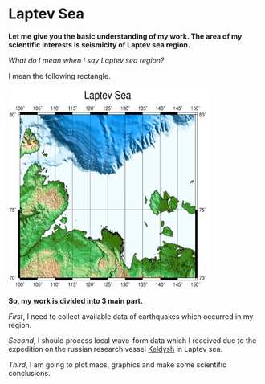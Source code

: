 # Laptev Sea 

**Let me give you the basic understanding of my work. The area of my scientific interests is seismicity of Laptev sea region.**


_What do I mean when I say Laptev sea region?_

I mean the following rectangle.

<img src='images/Laptev_sea_map.jpg' width=400 height=400>

**So, my work is divided into 3 main part.**

_First_, I need to collect available data of earthquakes which occurred in my region.

_Second_, I should process local wave-form data which I received due to the expedition
on the russian research vessel [Keldysh](https://en.wikipedia.org/wiki/Akademik_Mstislav_Keldysh) in Laptev sea.

_Third_, I am going to plot maps, graphics and make some scientific conclusions.
